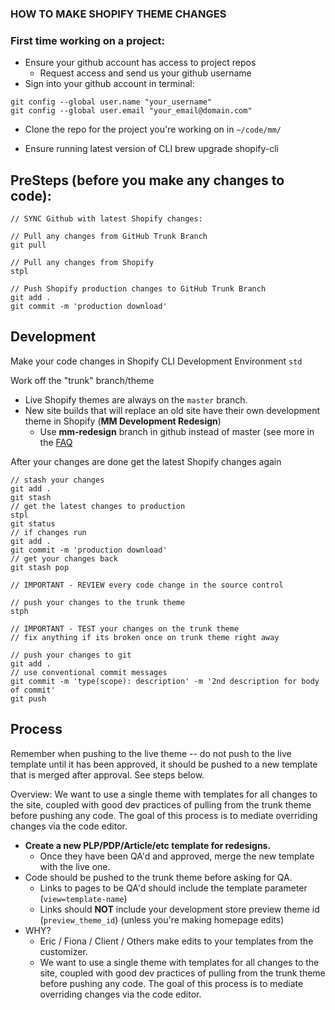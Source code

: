 ### HOW TO MAKE SHOPIFY THEME CHANGES

### First time working on a project:
- Ensure your github account has access to project repos
  - Request access and send us your github username
- Sign into your github account in terminal:
```
git config --global user.name "your_username"
git config --global user.email "your_email@domain.com"
```

- Clone the repo for the project you're working on in `~/code/mm/`

- Ensure running latest version of CLI
brew upgrade shopify-cli 


## PreSteps (before you make any changes to code): 
```
// SYNC Github with latest Shopify changes:

// Pull any changes from GitHub Trunk Branch
git pull

// Pull any changes from Shopify
stpl

// Push Shopify production changes to GitHub Trunk Branch
git add .
git commit -m 'production download'
```


## Development
Make your code changes in Shopify CLI Development Environment
`std`

Work off the "trunk" branch/theme
- Live Shopify themes are always on the `master` branch.
- New site builds that will replace an old site have their own development theme in Shopify (**MM Development Redesign**)
  - Use **mm-redesign** branch in github instead of master (see more in the [FAQ](./faq.md)

After your changes are done get the latest Shopify changes again
```
// stash your changes
git add .
git stash
// get the latest changes to production
stpl
git status
// if changes run
git add .
git commit -m 'production download'
// get your changes back
git stash pop

// IMPORTANT - REVIEW every code change in the source control

// push your changes to the trunk theme
stph

// IMPORTANT - TEST your changes on the trunk theme
// fix anything if its broken once on trunk theme right away

// push your changes to git
git add .
// use conventional commit messages
git commit -m 'type(scope): description' -m '2nd description for body of commit'
git push
```

## Process
Remember when pushing to the live theme -- do not push to the live template until it has been approved, it should be pushed to a new template that is merged after approval. See steps below.

Overview: We want to use a single theme with templates for all changes to the site, coupled with good dev practices of pulling from the trunk theme before pushing any code. The goal of this process is to mediate overriding changes via the code editor.

- **Create a new PLP/PDP/Article/etc template for redesigns.**
  - Once they have been QA'd and approved, merge the new template with the live one.
- Code should be pushed to the trunk theme before asking for QA.
  - Links to pages to be QA'd should include the template parameter (`view=template-name`)
  - Links should **NOT** include your development store preview theme id (`preview_theme_id`) (unless you're making homepage edits)
- WHY?
  - Eric / Fiona / Client / Others make edits to your templates from the customizer.
  - We want to use a single theme with templates for all changes to the site, coupled with good dev practices of pulling from the trunk theme before pushing any code. The goal of this process is to mediate overriding changes via the code editor.
